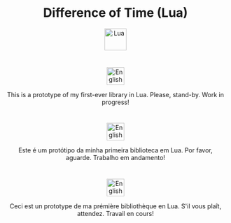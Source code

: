 <div align="center">

# Difference of Time (Lua)

<img src="https://creazilla-store.fra1.digitaloceanspaces.com/icons/3259762/lua-icon-sm.png" alt="Lua" width="50">

<br>

#

<img src="https://cdn-icons-png.flaticon.com/512/8281/8281549.png" alt="English" width="40">
<p>This is a prototype of my first-ever library in Lua. Please, stand-by. Work in progress!</p>

#

<img src="https://cdn-icons-png.flaticon.com/512/4087/4087479.png" alt="English" width="40">

<p>Este é um protótipo da minha primeira biblioteca em Lua. Por favor, aguarde. Trabalho em andamento!</p>

#

<img src="https://cdn-icons-png.flaticon.com/512/330/330490.png" alt="English" width="40">

<p>Ceci est un prototype de ma prémière bibliothèque en Lua. S'il vous plaît, attendez. Travail en cours!</p>
</div>
